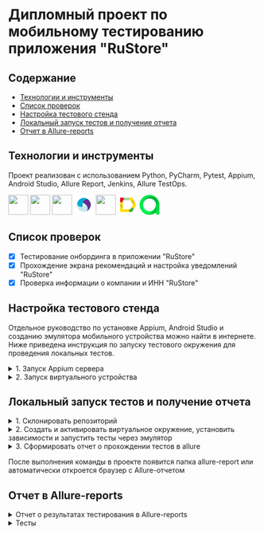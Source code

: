 # Дипломный проект по мобильному тестированию приложения "RuStore"


## Содержание
- [Технологии и инструменты](#технологии-и-инструменты)
- [Список проверок](#список-проверок)
- [Настройка тестового стенда](#настройка-тестового-стенда)
- [Локальный запуск тестов и получение отчета](#локальный-запуск-тестов-и-получение-отчета)
- [Отчет в Allure-reports](#отчет-в-allure-reports)




## Технологии и инструменты
Проект реализован с использованием Python, PyCharm, Pytest, Appium, Android Studio, Allure Report, Jenkins, Allure TestOps.
<p align="left">

<img src="https://cdn.jsdelivr.net/gh/devicons/devicon@latest/icons/python/python-original.svg" height="40" width="40"/>
<img src="https://cdn.jsdelivr.net/gh/devicons/devicon@latest/icons/pycharm/pycharm-original.svg" height="40" width="40"/>
<img src="https://cdn.jsdelivr.net/gh/devicons/devicon@latest/icons/pytest/pytest-original.svg" height="40" width="40"/>
<img src="design/icons/Appium_pic.svg" height="40" width="40"/>
<img src="https://cdn.jsdelivr.net/gh/devicons/devicon@latest/icons/androidstudio/androidstudio-original.svg" height="40" width="40"/>
<img src="design/icons/Allure_Report.svg" height="40" width="40"/> 
<img src="design/icons/allure_testops.svg" height="40" width="40"/>     
     


## Список проверок

- [x] Тестирование онбординга в приложении "RuStore"
- [x] Прохождение экрана рекомендаций и настройка уведомлений "RuStore"
- [x] Проверка информации о компании и ИНН "RuStore"

## Настройка тестового стенда

Отдельное руководство по установке Appium, Android Studio и созданию эмулятора мобильного устройства можно найти в интернете. Ниже приведена инструкция по запуску тестового окружения для проведения локальных тестов.

<details><summary>1. Запуск Appium сервера</summary>
Для запуска Appium необходимо открыть командную строку и выполнить следующую команду:

```
appium --base-path "/wd/hub"
```
</details>

<details><summary>2. Запуск виртуального устройства</summary>
Для того чтобы запустить виртуальное устройство, необходимо открыть Android Studio и на странице Device Manager в строке с созданным устройством нажать на кнопку "Play"

![This is an image](design/images/1.png)

![This is an image](design/images/3.png)

</details>

## Локальный запуск тестов и получение отчета

<details><summary>1. Склонировать репозиторий</summary>

```
git clone git@github.com:alisaholmes/Mobil_Exam_RuStore.git
```
</details>


<details><summary>2. Создать и активировать виртуальное окружение, установить зависимости и запустить тесты через эмулятор</summary>

```
python -m venv .venv
source .venv/bin/activate
pip install -r requirements.txt
pytest --context=local_emulator
```
</details>

<details><summary>3. Сформировать отчет о прохождении тестов в allure</summary>

```
allure serve allure-results
```
Или 

```
allure generate
```
</details>

 После выполнения команды в проекте появится папка allure-report или автоматически откроется браузер с Allure-отчетом

## Отчет в Allure-reports

<details><summary>Отчет о результатах тестирования в Allure-reports</summary>

<img src="design/images/allure_1.png">

</details>
<details><summary>Тесты</summary>

<img src="design/images/allure_2.png">

</details>
